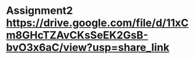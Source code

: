 # Assignment2 https://drive.google.com/file/d/11xCm8GHcTZAvCKsSeEK2GsB-bvO3x6aC/view?usp=share_link 
